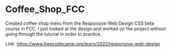 # Coffee_Shop_FCC

Created coffee shop menu from the Responsive Web Design CSS beta course in FCC. I just looked at the design and worked on the project without going through the tutorial in order to practice. 

Link: https://www.freecodecamp.org/learn/2022/responsive-web-design